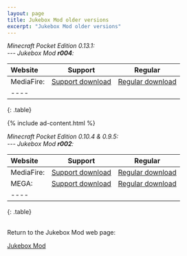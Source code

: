 ```yaml
---
layout: page
title: Jukebox Mod older versions
excerpt: "Jukebox Mod older versions"
---
```


<i>Minecraft Pocket Edition 0.13.1:</i><br>
<i> --- Jukebox Mod <b>r004</b>:</i>

| Website | Support | Regular |
|:--------|:-------:|:-------:|
| MediaFire:       | [Support download](http://adf.ly/1SW9Fw) | [Regular download](https://www.mediafire.com/download/rrwp2cxowrgq1i3/Jukebox_Mod_r004_Desno365.zip) |
|----
{: .table}

{% include ad-content.html %}
<br>

<i>Minecraft Pocket Edition 0.10.4 & 0.9.5:</i><br>
<i> --- Jukebox Mod <b>r002</b>:</i>

| Website | Support | Regular |
|:--------|:-------:|:-------:|
| MediaFire:       | [Support download](http://adf.ly/rMLgk) | [Regular download](https://www.mediafire.com/download/qvtuhflw0wncfb7/Jukebox_Mod_r002_Desno365.zip) |
| MEGA:            | [Support download](http://adf.ly/rMKm6) | [Regular download](https://mega.co.nz/#!P4pWzCgA!HrjiZ2epU-rbRYGlBgH4wG5YBZfe3tTHroA4gdUJCwg) |
|----
{: .table}


<br>Return to the Jukebox Mod web page:

<div markdown="0"><a href="{{ site.url }}/minecraft/jukebox-mod/#older-versions" class="btn">Jukebox Mod</a></div>

